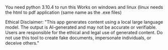 You need python 3.10.4 to run this
Works on windows and linux (linux needs the html to pdf application (same name as the .exe files)

Ethical Disclaimer:
"This app generates content using a local large language model. The output is AI-generated and may not be accurate or verifiable. Users are responsible for the ethical and legal use of generated content. Do not use this tool to create fake documents, impersonate individuals, or deceive others."
